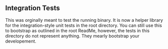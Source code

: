 ## Integration Tests

This was orginally meant to test the running binary. It is now a helper library for the integration-style unit tests in the root directory. You can still use this to bootstrap as outlined in the root ReadMe, however, the tests in this directory do not represent anything. They mearly bootstrap your developement.